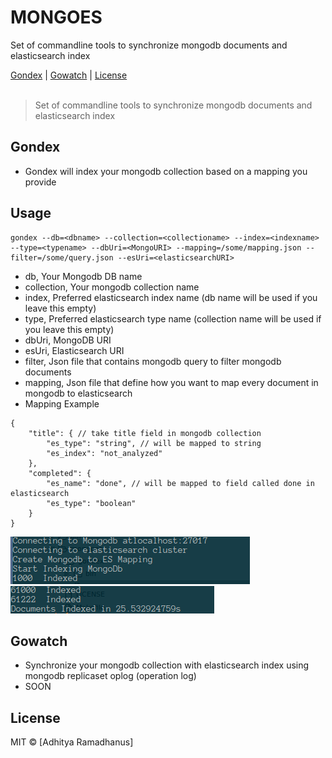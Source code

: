 # MONGOES
Set of commandline tools to synchronize mongodb documents and elasticsearch index

<p>
  <a href="#Gondex">Gondex</a> |
  <a href="#Gowatch">Gowatch</a> |
  <a href="#licenses">License</a>
  <br><br>
  <blockquote>
	Set of commandline tools to synchronize mongodb documents and elasticsearch index
  </blockquote>
</p>

Gondex
------------
* Gondex will index your mongodb collection based on a mapping you provide

Usage
------------
```
gondex --db=<dbname> --collection=<collectioname> --index=<indexname> --type=<typename> --dbUri=<MongoURI> --mapping=/some/mapping.json --filter=/some/query.json --esUri=<elasticsearchURI>
```
* db, Your Mongodb DB name
* collection, Your mongodb collection name
* index, Preferred elasticsearch index name (db name will be used if you leave this empty)
* type, Preferred elasticsearch type name (collection name will be used if you leave this empty)
* dbUri, MongoDB URI
* esUri, Elasticsearch URI
* filter, Json file that contains mongodb query to filter mongodb documents
* mapping, Json file that define how you want to map every document in mongodb to elasticsearch
* Mapping Example
```
{
	"title": { // take title field in mongodb collection
		"es_type": "string", // will be mapped to string
		"es_index": "not_analyzed"
	},
	"completed": {
		"es_name": "done", // will be mapped to field called done in elasticsearch
		"es_type": "boolean"
	}
}
```
![Graphql](media/gondes1.png)
![Graphql](media/gondes2.png)

Gowatch 
------------
* Synchronize your mongodb collection with elasticsearch index using mongodb replicaset oplog (operation log)
* SOON

License
----

MIT © [Adhitya Ramadhanus]

